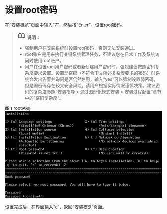# 设置root密码<a name="ZH-CN_TOPIC_0220373214"></a>

在“安装概览”页面中输入“7”，然后按“Enter”，设置root密码。

>![](./public_sys-resources/icon-note.gif) **说明：**   
>-   强制用户在安装系统时设置root密码，否则无法安装通过。  
>-   root账户是用来执行关键系统管理任务，不建议您在日常工作及系统访问时使用root账户。  
>-   用户在设置root用户密码或者新创建用户密码时，强烈建议按照密码复杂度要求设置。设置弱密码（不符合下文所述复杂度要求的密码）时系统会发出告警并询问是否仍然使用，输入“yes”可以强制设置弱密码，但是弱密码存在较大安全风险，请用户根据实际情况谨慎决策。建议密码的复杂度参照“安装指导 \> 通过图形化模式安装 \> 安装过程配置”章节中的“密码复杂度”。  

**图 1**  root密码<a name="zh-cn_topic_0155778952_zh-cn_topic_0151920811_f125c609b7ef6419a8b412d185f727a6b"></a>  
![](./figures/root密码-3.png "root密码-3")

设置完成后，在界面输入“c”，返回“安装概览”页面。

